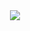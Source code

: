 <div align="center">
    <img  src="https://github-readme-streak-stats.herokuapp.com/?user=Achuan-2" />
</div>